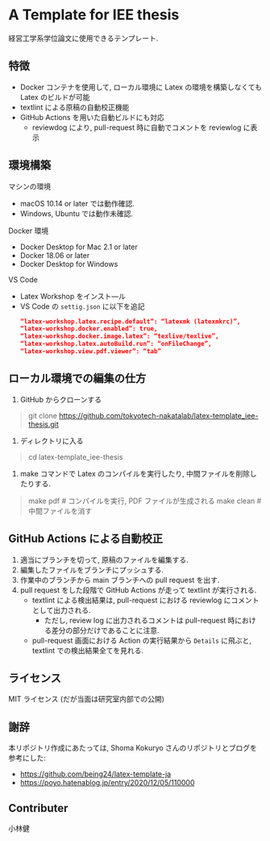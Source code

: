 # A Template for IEE thesis

経営工学系学位論文に使用できるテンプレート. 

## 特徴

- Docker コンテナを使用して, ローカル環境に Latex の環境を構築しなくても Latex のビルドが可能
- textlint による原稿の自動校正機能
- GitHub Actions を用いた自動ビルドにも対応
  - reviewdog により, pull-request 時に自動でコメントを reviewlog に表示

## 環境構築

マシンの環境
- macOS 10.14 or later では動作確認. 
- Windows, Ubuntu では動作未確認.


Docker 環境
- Docker Desktop for Mac 2.1 or later
- Docker 18.06 or later
- Docker Desktop for Windows


VS Code
- Latex Workshop をインスト―ル
- VS Code の `settig.json` に以下を追記
  ```json
  “latex-workshop.latex.recipe.default”: “latexmk (latexmkrc)”,
  “latex-workshop.docker.enabled”: true,
  “latex-workshop.docker.image.latex”: “texlive/texlive”,
  “latex-workshop.latex.autoBuild.run”: “onFileChange”,
  “latex-workshop.view.pdf.viewer”: “tab”
  ```

## ローカル環境での編集の仕方

1. GitHub からクローンする
> git clone https://github.com/tokyotech-nakatalab/latex-template_iee-thesis.git

1. ディレクトリに入る
> cd latex-template_iee-thesis

1. make コマンドで Latex のコンパイルを実行したり, 中間ファイルを削除したりする.

> make pdf # コンパイルを実行, PDF ファイルが生成される
> make clean # 中間ファイルを消す


## GitHub Actions による自動校正

1. 適当にブランチを切って, 原稿のファイルを編集する.
2. 編集したファイルをブランチにプッシュする. 
3. 作業中のブランチから main ブランチへの pull request を出す.
4. pull request をした段階で GitHub Actions が走って textlint が実行される.
     - textlint による検出結果は, pull-request における reviewlog にコメントとして出力される.
          - ただし, review log に出力されるコメントは pull-request 時における差分の部分だけであることに注意. 
     - pull-request 画面における Action の実行結果から `Details` に飛ぶと, textlint での検出結果全てを見れる.


## ライセンス

MIT ライセンス (だが当面は研究室内部での公開)


## 謝辞

本リポジトリ作成にあたっては, Shoma Kokuryo さんのリポジトリとブログを参考にした:
- https://github.com/being24/latex-template-ja
- https://poyo.hatenablog.jp/entry/2020/12/05/110000


## Contributer 


小林健
